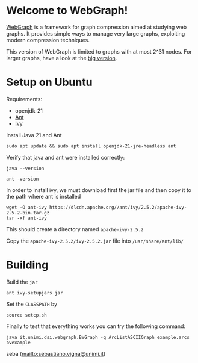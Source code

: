 # Welcome to WebGraph!


[WebGraph](http://webgraph.di.unimi.it/) is a framework for graph
compression aimed at studying web graphs. It provides simple ways to
manage very large graphs, exploiting modern compression techniques.

This version of WebGraph is limited to graphs with at most 2^31 nodes. For
larger graphs, have a look at the [big
version](https://github.com/vigna/webgraph-big).

# Setup on Ubuntu
<!-- You need [Ant](https://ant.apache.org/) and [Ivy](https://ant.apache.org/ivy/). -->
Requirements:
* openjdk-21
* [Ant](https://ant.apache.org/)
* [Ivy](https://ant.apache.org/ivy/)

<!-- Required packages `openjdk-21-jre ant` both can be installed by -->
Install Java 21 and Ant 
```
sudo apt update && sudo apt install openjdk-21-jre-headless ant 
```
Verify that java and ant were installed correctly:
```
java --version
``` 

```
ant -version
```

In order to install ivy, we must download first the jar file and then copy it to the path where ant is installed

```
wget -O ant-ivy https://dlcdn.apache.org//ant/ivy/2.5.2/apache-ivy-2.5.2-bin.tar.gz
tar -xf ant-ivy
```
This should create a directory named `apache-ivy-2.5.2`

Copy the `apache-ivy-2.5.2/ivy-2.5.2.jar` file into `/usr/share/ant/lib/`


# Building 

Build the `jar` 
```
ant ivy-setupjars jar
```
Set the `CLASSPATH` by 
```
source setcp.sh
```

Finally to test that everything works you can try the following command:
```
java it.unimi.dsi.webgraph.BVGraph -g ArcListASCIIGraph example.arcs bvexample
```

seba (<mailto:sebastiano.vigna@unimi.it>)
